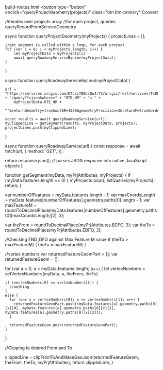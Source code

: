 
build-routes.html
<button type="button" onclick="queryProjectGeometry(projects)" class="btn btn-primary" Convert</button>

//iterates over projects array
//for each project, queries queryRecordFromServiceGeometry

async function queryProjectGeometry(myProjects) {
    projectLines = [];

    //get segment is called within a loop, for each project
    for (var i = 0; i < myProjects.length; i++) {
        let myProjectData = myProjects[i]
        await queryRoadwayServiceByLine(myProjectData);
    }
}


async function queryRoadwayServiceByLine(myProjectData) {

    url = "https://services.arcgis.com/KTcxiTD9dsQw4r7Z/arcgis/rest/services/TxDOT_Roadways/FeatureServer/0" + "/query?f=json&where=" + "RTE_NM" + "='" +
        myProjectData.RTE_NM +
        "'&returnGeometry=true&outSR=4326&geometryPrecision=3&returnM=true&orderByFields=BEGIN_DFO"

    const results = await queryRoadwayService(url);
    myClippedLine = getSegment(results, myProjectData, projects);
    projectLines.push(myClippedLine);
}


async function queryRoadwayService(url) {
  const response = await fetch(url, {
    method: 'GET',
  });

  return response.json(); // parses JSON response into native JavaScript objects
}


function getSegment(myData, myPrjAttributes, myProjects) {
  if (myData.features.length == 0) {
    myProjects.pop();
    listQueries(myProjects);
    return;
  }

  var numberOfFeatures = myData.features.length - 1;
  var maxCoordsLength = myData.features[numberOfFeatures].geometry.paths[0].length - 1;
  var maxFeatureM = roundToDecimalPlace(myData.features[numberOfFeatures].geometry.paths[0][maxCoordsLength][2], 3);

  var theFrom = roundToDecimalPlace(myPrjAttributes.BDFO, 3);
  var theTo = roundToDecimalPlace(myPrjAttributes.EDFO, 3);

  //Checking END_DFO against Max Feature M value
  if (theTo > maxFeatureM) { theTo = maxFeatureM; }



  //vertex numbers
  var returnedFeatureGeomPart = [];
  var returnedFeatureGeom = [];

  for (var a = 0; a < myData.features.length; a++) {
    let vertexNumbers = setVertexNumbers(myData, a, theFrom, theTo)

    if (vertexNumbers[0] == vertexNumbers[1]) {
      //nothing
    }
    else {
      for (var x = vertexNumbers[0]; x <= vertexNumbers[1]; x++) {
        returnedFeatureGeomPart.push([myData.features[a].geometry.paths[0][x][0], myData.features[a].geometry.paths[0][x][1], myData.features[a].geometry.paths[0][x][2]]);
      }

      returnedFeatureGeom.push(returnedFeatureGeomPart);
    }
  }

  //Clipping to desired From and To

  clippedLine = clipFromToAndMakeGeoJson(returnedFeatureGeom, theFrom, theTo, myPrjAttributes);
  return clippedLine;
}




